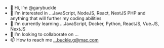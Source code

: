 - 👋 Hi, I’m @garybuckle
- 👀 I’m interested in ...JavaScript, NodeJS, React, NextJS PHP and anything that will further my coding abilities
- 🌱 I’m currently learning ...JavaScript, Docker, Python, ReactJS, Vue.JS, NextJS
- 💞️ I’m looking to collaborate on ...
- 📫 How to reach me ...buckle.g@mac.com

<!---
garybuckle/garybuckle is a ✨ special ✨ repository because its `README.md` (this file) appears on your GitHub profile.
You can click the Preview link to take a look at your changes.
--->
